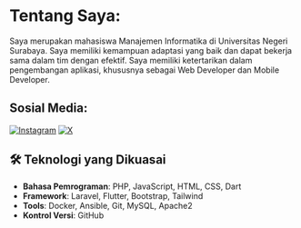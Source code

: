 # Tentang Saya:
Saya merupakan mahasiswa Manajemen Informatika di Universitas Negeri Surabaya. Saya memiliki kemampuan adaptasi yang baik dan dapat bekerja sama dalam tim dengan efektif. Saya memiliki ketertarikan dalam pengembangan aplikasi, khususnya sebagai Web Developer dan Mobile Developer.


## Sosial Media:
[![Instagram](https://img.shields.io/badge/Instagram-%23E4405F.svg?logo=Instagram&logoColor=white)](https://instagram.com/aryanggaps_) [![X](https://img.shields.io/badge/X-black.svg?logo=X&logoColor=white)](https://x.com/aryanggaps_) 

## 🛠️ Teknologi yang Dikuasai
- **Bahasa Pemrograman**: PHP, JavaScript, HTML, CSS, Dart
- **Framework**: Laravel, Flutter, Bootstrap, Tailwind
- **Tools**: Docker, Ansible, Git, MySQL, Apache2
- **Kontrol Versi**: GitHub
